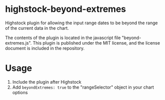 highstock-beyond-extremes
=========================

Highstock plugin for allowing the input range dates to be beyond the range of the current data in the chart.

The contents of the plugin is located in the javascript file "beyond-extremes.js". This plugin is published under the MIT license, and the license document is included in the repository.

Usage
=====
1. Include the plugin after Highstock
2. Add `beyondExtremes: true` to the "rangeSelector" object in your chart options



